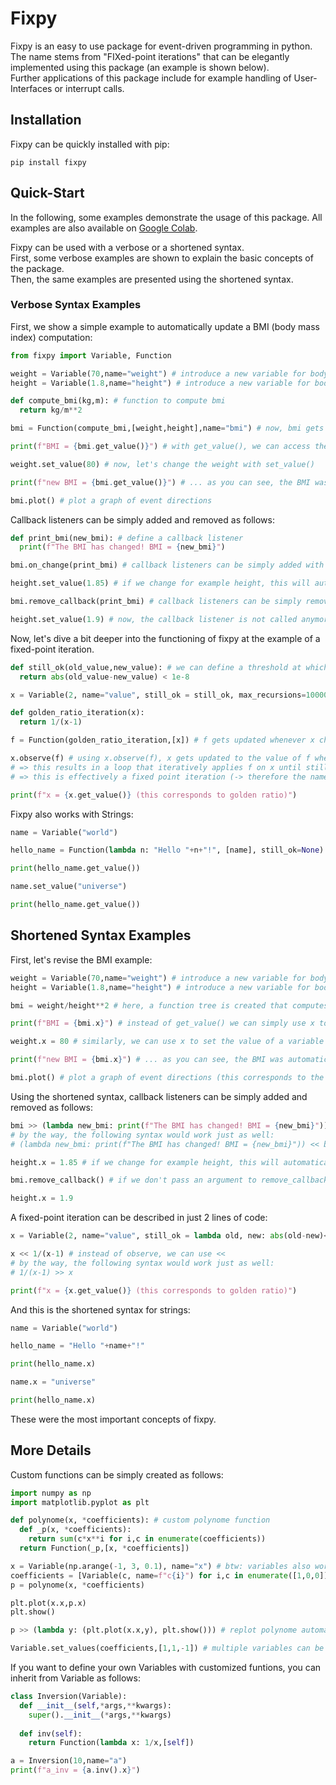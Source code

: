 # Fixpy

Fixpy is an easy to use package for event-driven programming in python.  
The name stems from "FIXed-point iterations" that can be elegantly implemented using this package (an example is shown below).  
Further applications of this package include for example handling of User-Interfaces or interrupt calls.

## Installation

Fixpy can be quickly installed with pip:

```
pip install fixpy
```

## Quick-Start

In the following, some examples demonstrate the usage of this package.
All examples are also available on [Google Colab](https://colab.research.google.com/drive/1ytmLCpshm7Z7e-QyKtpgxpoAChOspT76?usp=sharing).


Fixpy can be used with a verbose or a shortened syntax.  
First, some verbose examples are shown to explain the basic concepts of the package.  
Then, the same examples are presented using the shortened syntax.

### Verbose Syntax Examples

First, we show a simple example to automatically update a BMI (body mass index) computation:


```python
from fixpy import Variable, Function

weight = Variable(70,name="weight") # introduce a new variable for body weight
height = Variable(1.8,name="height") # introduce a new variable for body height

def compute_bmi(kg,m): # function to compute bmi
  return kg/m**2

bmi = Function(compute_bmi,[weight,height],name="bmi") # now, bmi gets automatically updated, if the value of weight or height changes

print(f"BMI = {bmi.get_value()}") # with get_value(), we can access the value computed in bmi

weight.set_value(80) # now, let's change the weight with set_value()

print(f"new BMI = {bmi.get_value()}") # ... as you can see, the BMI was automatically updated

bmi.plot() # plot a graph of event directions
```

Callback listeners can be simply added and removed as follows:

```python
def print_bmi(new_bmi): # define a callback listener
  print(f"The BMI has changed! BMI = {new_bmi}")

bmi.on_change(print_bmi) # callback listeners can be simply added with on_change()

height.set_value(1.85) # if we change for example height, this will automatically update the bmi and consequently trigger the callback

bmi.remove_callback(print_bmi) # callback listeners can be simply removed with remove_callback()

height.set_value(1.9) # now, the callback listener is not called anymore
```

Now, let's dive a bit deeper into the functioning of fixpy at the example of a fixed-point iteration.

```python
def still_ok(old_value,new_value): # we can define a threshold at which a Variable does not get updated anymore (this becomes important, if you want to work with more complex variables such as vectors / matrices / tensors)
  return abs(old_value-new_value) < 1e-8

x = Variable(2, name="value", still_ok = still_ok, max_recursions=10000, alpha=0.5) # furthermore, we can define a maximum number of iterations and a "low-pass" filter for updates alpha

def golden_ratio_iteration(x):
  return 1/(x-1)

f = Function(golden_ratio_iteration,[x]) # f gets updated whenever x changes

x.observe(f) # using x.observe(f), x gets updated to the value of f whenever f changes
# => this results in a loop that iteratively applies f on x until still_ok or max_recursions is reached
# => this is effectively a fixed point iteration (-> therefore the name fixpy ;)

print(f"x = {x.get_value()} (this corresponds to golden ratio)")
```

Fixpy also works with Strings:

```python
name = Variable("world")

hello_name = Function(lambda n: "Hello "+n+"!", [name], still_ok=None)

print(hello_name.get_value())

name.set_value("universe")

print(hello_name.get_value())
```

## Shortened Syntax Examples
First, let's revise the BMI example:

```python
weight = Variable(70,name="weight") # introduce a new variable for body weight
height = Variable(1.8,name="height") # introduce a new variable for body height

bmi = weight/height**2 # here, a function tree is created that computes the bmi and that gets automatically updated, if the value in weight or height changes

print(f"BMI = {bmi.x}") # instead of get_value() we can simply use x to obtain the computed value

weight.x = 80 # similarly, we can use x to set the value of a variable

print(f"new BMI = {bmi.x}") # ... as you can see, the BMI was automatically updated

bmi.plot() # plot a graph of event directions (this corresponds to the function tree mentioned above)
```

Using the shortened syntax, callback listeners can be simply added and removed as follows:

```python
bmi >> (lambda new_bmi: print(f"The BMI has changed! BMI = {new_bmi}")) # instead of on_change(), we can use >>
# by the way, the following syntax would work just as well:
# (lambda new_bmi: print(f"The BMI has changed! BMI = {new_bmi}")) << bmi

height.x = 1.85 # if we change for example height, this will automatically update the bmi and consequently trigger the callback

bmi.remove_callback() # if we don't pass an argument to remove_callback(), all callbacks will be removed

height.x = 1.9
```
A fixed-point iteration can be described in just 2 lines of code:

```python
x = Variable(2, name="value", still_ok = lambda old, new: abs(old-new)<1e-8, max_recursions=10000, alpha=0.5) # furthermore, we can define a maximum number of iterations and a "low-pass" filter for updates alpha

x << 1/(x-1) # instead of observe, we can use <<
# by the way, the following syntax would work just as well:
# 1/(x-1) >> x

print(f"x = {x.get_value()} (this corresponds to golden ratio)")
```
And this is the shortened syntax for strings:

```python
name = Variable("world")

hello_name = "Hello "+name+"!"

print(hello_name.x)

name.x = "universe"

print(hello_name.x)
```
These were the most important concepts of fixpy.

## More Details

Custom functions can be simply created as follows:

```python
import numpy as np
import matplotlib.pyplot as plt

def polynome(x, *coefficients): # custom polynome function
  def _p(x, *coefficients):
    return sum(c*x**i for i,c in enumerate(coefficients))
  return Function(_p,[x, *coefficients])

x = Variable(np.arange(-1, 3, 0.1), name="x") # btw: variables also work with numpy arrays
coefficients = [Variable(c, name=f"c{i}") for i,c in enumerate([1,0,0])]
p = polynome(x, *coefficients)

plt.plot(x.x,p.x)
plt.show()

p >> (lambda y: (plt.plot(x.x,y), plt.show())) # replot polynome automatically, if results change

Variable.set_values(coefficients,[1,1,-1]) # multiple variables can be set at the same time with set_values() => this triggers the replot callback
```
If you want to define your own Variables with customized funtions, you can inherit from Variable as follows:

```python
class Inversion(Variable):
  def __init__(self,*args,**kwargs):
    super().__init__(*args,**kwargs)
  
  def inv(self):
    return Function(lambda x: 1/x,[self])

a = Inversion(10,name="a")
print(f"a_inv = {a.inv().x}")
```